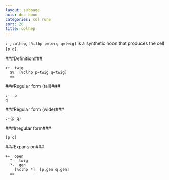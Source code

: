 ```yaml
---
layout: subpage
axis: doc-hoon
categories: col rune
sort: 26
title: colhep
---
```





`:-`, `colhep`, `[%clhp p=twig q=twig]` is a synthetic hoon that
produces the cell `[p q]`.

###Definition###

    ++  twig  
      $%  [%clhp p=twig q=twig]
      ==

###Regular form (tall)###

    :-  p
    q

###Regular form (wide)###

    :-(p q)

###Irregular form###

    [p q]

###Expansion###
    
    ++  open
      ^-  twig
      ?-  gen
        [%clhp *]  [p.gen q.gen]
      ==
